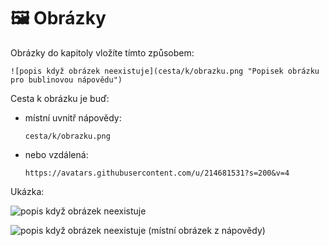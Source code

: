 # 🖼️ Obrázky

Obrázky do kapitoly vložíte tímto způsobem:

```
![popis když obrázek neexistuje](cesta/k/obrazku.png "Popisek obrázku pro bublinovou nápovědu")
```

Cesta k obrázku je buď:
  - místní uvnitř nápovědy:  
    ```
    cesta/k/obrazku.png
    ```
  - nebo vzdálená:  
    ```
    https://avatars.githubusercontent.com/u/214681531?s=200&v=4
    ```

Ukázka:

![popis když obrázek neexistuje](https://avatars.githubusercontent.com/u/214681531?s=200&v=4 "Popisek obrázku pro bublinovou nápovědu")

![popis když obrázek neexistuje (místní obrázek z nápovědy)](_icon.png "místní obrázek z nápovědy")
